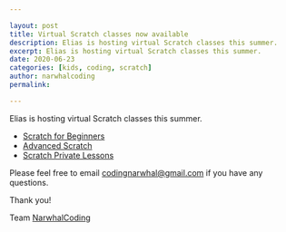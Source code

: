 ```yaml
---

layout: post
title: Virtual Scratch classes now available
description: Elias is hosting virtual Scratch classes this summer.
excerpt: Elias is hosting virtual Scratch classes this summer.
date: 2020-06-23
categories: [kids, coding, scratch]
author: narwhalcoding
permalink: 

---
```


Elias is hosting virtual Scratch classes this summer.

* [Scratch for Beginners](https://narwhalcoding.com/classes/scratch-for-beginners/)
* [Advanced Scratch](https://narwhalcoding.com/classes/advanced-scratch/)
* [Scratch Private Lessons](https://narwhalcoding.com/classes/scratch-private-lessons/)

Please feel free to email [codingnarwhal@gmail.com](codingnarwhal@gmail.com) if you have any questions.

Thank you!

Team [NarwhalCoding](https://narwhalcoding.com)